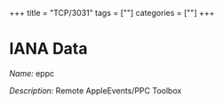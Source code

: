 +++
title = "TCP/3031"
tags = [""]
categories = [""]
+++

# IANA Data

_Name:_ eppc

_Description:_ Remote AppleEvents/PPC Toolbox

